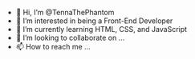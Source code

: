- 👋 Hi, I’m @TennaThePhantom
- 👀 I’m interested in being a Front-End Developer
- 🌱 I’m currently learning HTML, CSS, and JavaScript
- 💞️ I’m looking to collaborate on ...
- 📫 How to reach me ...

<!---
TennaThePhantom/TennaThePhantom is a ✨ special ✨ repository because its `README.md` (this file) appears on your GitHub profile.
You can click the Preview link to take a look at your changes.
--->
